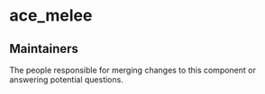 ace_melee
=============




## Maintainers

The people responsible for merging changes to this component or answering potential questions.


